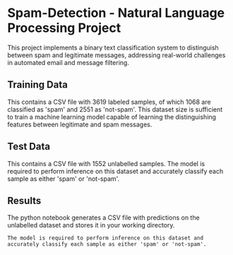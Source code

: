 # Spam-Detection - Natural Language Processing Project
This project implements a binary text classification system to distinguish between spam and legitimate messages, addressing real-world challenges in automated email and message filtering.

## Training Data
This contains a CSV file with 3619 labeled samples, of which 1068 are classified as 'spam' and 2551 as 'not-spam'. This dataset size is sufficient to train a machine learning model capable of learning the distinguishing features between legitimate and spam messages.

## Test Data
This contains a CSV file with 1552 unlabelled samples. The model is required to perform inference on this dataset and accurately classify each sample as either 'spam' or 'not-spam'.

## Results 
The python notebook generates a CSV file with predictions on the unlabelled dataset and stores it in your working directory.

```
The model is required to perform inference on this dataset and accurately classify each sample as either 'spam' or 'not-spam'.
```
